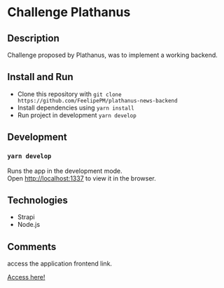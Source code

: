 # Challenge Plathanus
## Description

 Challenge proposed by Plathanus, was to implement a working backend. 
## Install and Run

- Clone this repository with `git clone https://github.com/FeelipePM/plathanus-news-backend`
- Install dependencies using `yarn install`
- Run project in development `yarn develop`

## Development
### `yarn develop`

Runs the app in the development mode.\
Open [http://localhost:1337](http://localhost:1337) to view it in the browser.


## Technologies
- Strapi
- Node.js

## Comments
access the application frontend link.

[Access here!](https://github.com/FeelipePM/plathanus-news)
